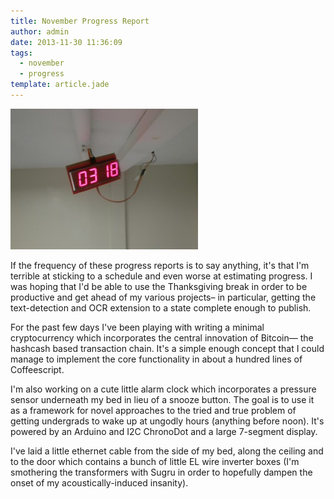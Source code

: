 ```yaml
---
title: November Progress Report
author: admin
date: 2013-11-30 11:36:09
tags: 
  - november
  - progress
template: article.jade
---
```


[![IMG_3421](IMG_3421-300x225.jpg)](IMG_3421.jpg)

If the frequency of these progress reports is to say anything, it's that I'm terrible at sticking to a schedule and even worse at estimating progress. I was hoping that I'd be able to use the Thanksgiving break in order to be productive and get ahead of my various projects– in particular, getting the text-detection and OCR extension to a state complete enough to publish.

For the past few days I've been playing with writing a minimal cryptocurrency which incorporates the central innovation of Bitcoin— the hashcash based transaction chain. It's a simple enough concept that I could manage to implement the core functionality in about a hundred lines of Coffeescript.

I'm also working on a cute little alarm clock which incorporates a pressure sensor underneath my bed in lieu of a snooze button. The goal is to use it as a framework for novel approaches to the tried and true problem of getting undergrads to wake up at ungodly hours (anything before noon). It's powered by an Arduino and I2C ChronoDot and a large 7-segment display.

I've laid a little ethernet cable from the side of my bed, along the ceiling and to the door which contains a bunch of little EL wire inverter boxes (I'm smothering the transformers with Sugru in order to hopefully dampen the onset of my acoustically-induced insanity).
